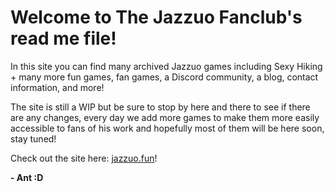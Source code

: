 # Welcome to The Jazzuo Fanclub's read me file!

In this site you can find many archived Jazzuo games including Sexy Hiking + many more fun games, fan games, a Discord community, a blog, contact information, and more!

The site is still a WIP but be sure to stop by here and there to see if there are any changes, every day we add more games to make them more easily accessible to fans of his work and hopefully most of them will be here soon, stay tuned!

Check out the site here: [jazzuo.fun](https://jazzuo.fun)!

  **- Ant :D**